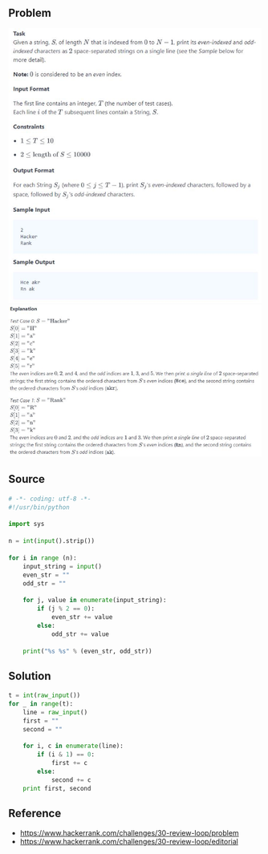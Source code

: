 ## Problem
![day6_problem1](images/day6_fig1.JPG)
![day6_problem2](images/day6_fig2.JPG)

## Source
```python
# -*- coding: utf-8 -*-
#!/usr/bin/python

import sys

n = int(input().strip())

for i in range (n):
    input_string = input()
    even_str = ""
    odd_str = ""

    for j, value in enumerate(input_string):
        if (j % 2 == 0):
            even_str += value
        else:
            odd_str += value

    print("%s %s" % (even_str, odd_str))
```

## Solution
```python
t = int(raw_input())
for _ in range(t):
    line = raw_input()
    first = ""
    second = ""

    for i, c in enumerate(line):
        if (i & 1) == 0:
            first += c
        else:
            second += c
    print first, second
```

## Reference
* https://www.hackerrank.com/challenges/30-review-loop/problem
* https://www.hackerrank.com/challenges/30-review-loop/editorial
